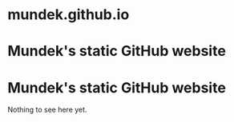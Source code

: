 # mundek.github.io
Mundek's static GitHub website
=======
<h1>Mundek's static GitHub website</h1>
<p>Nothing to see here yet.</p>
